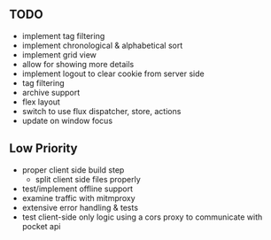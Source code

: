 TODO
---
- implement tag filtering
- implement chronological & alphabetical sort
- implement grid view
- allow for showing more details
- implement logout to clear cookie from server side
- tag filtering
- archive support
- flex layout
- switch to use flux dispatcher, store, actions
- update on window focus

## Low Priority
- proper client side build step
  - split client side files properly
- test/implement offline support
- examine traffic with mitmproxy
- extensive error handling & tests
- test client-side only logic using a cors proxy to communicate with pocket api
